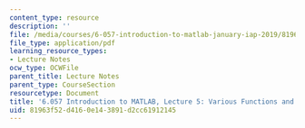 ```yaml
---
content_type: resource
description: ''
file: /media/courses/6-057-introduction-to-matlab-january-iap-2019/81963f52d4160e143891d2cc61912145_MIT6_057IAP19_lec5.pdf
file_type: application/pdf
learning_resource_types:
- Lecture Notes
ocw_type: OCWFile
parent_title: Lecture Notes
parent_type: CourseSection
resourcetype: Document
title: '6.057 Introduction to MATLAB, Lecture 5: Various Functions and Toolboxes'
uid: 81963f52-d416-0e14-3891-d2cc61912145
---
```

